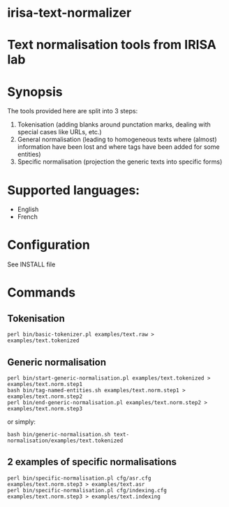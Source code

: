 # irisa-text-normalizer
# Text normalisation tools from IRISA lab

# Synopsis

The tools provided here are split into 3 steps:
1. Tokenisation (adding blanks around punctation marks, dealing with special cases like URLs, etc.)
2. General normalisation (leading to homogeneous texts where (almost) information have been lost and where tags have been added for some entities)
3. Specific normalisation (projection the generic texts into specific forms)


# Supported languages:

- English
- French

# Configuration

See INSTALL file

# Commands

## Tokenisation

    perl bin/basic-tokenizer.pl examples/text.raw > examples/text.tokenized

## Generic normalisation

    perl bin/start-generic-normalisation.pl examples/text.tokenized > examples/text.norm.step1
    bash bin/tag-named-entities.sh examples/text.norm.step1 > examples/text.norm.step2
    perl bin/end-generic-normalisation.pl examples/text.norm.step2 > examples/text.norm.step3
    
or simply:

    bash bin/generic-normalisation.sh text-normalisation/examples/text.tokenized

## 2 examples of specific normalisations

    perl bin/specific-normalisation.pl cfg/asr.cfg examples/text.norm.step3 > examples/text.asr
    perl bin/specific-normalisation.pl cfg/indexing.cfg examples/text.norm.step3 > examples/text.indexing

